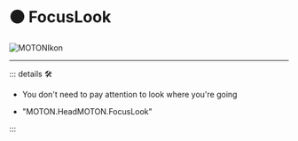 # 🟠 <motor>FocusLook</motor>

![MOTONIkon](/Ikon/Motor_Ikon.png)

---

<!-- =================================================== -->
<!-- =================================================== -->
<!-- =================================================== -->
<!-- =================================================== -->
<!-- =================================================== -->
::: details 🛠

- You don't need to pay attention to look where you're going

- "MOTON.HeadMOTON.FocusLook"

:::
